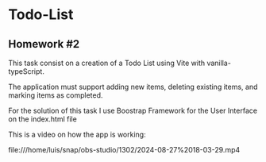 # Todo-List

## Homework #2

This task consist on a creation of a Todo List using  Vite with vanilla-typeScript.

The application must support adding new items, deleting existing items, and marking items as completed.

For the solution of this task I use Boostrap Framework for the User Interface on the index.html file

This is a video on how the app is working: 

file:///home/luis/snap/obs-studio/1302/2024-08-27%2018-03-29.mp4

